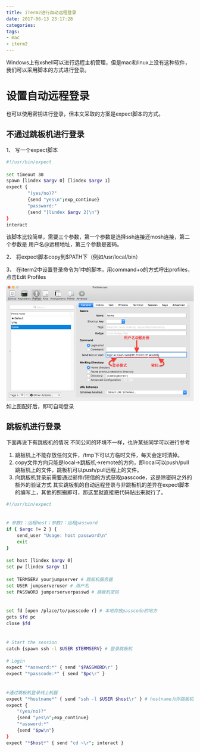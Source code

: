 ```yaml
---
title: iTerm2进行自动远程登录
date: 2017-06-13 23:17:28
categories:
tags:
- mac
- iterm2
---
```


Windows上有xshell可以进行远程主机管理，但是mac和linux上没有这种软件，我们可以采用脚本的方式进行登录。

<!--more-->

# 设置自动远程登录

也可以使用密钥进行登录，但本文采取的方案是expect脚本的方式。

## 不通过跳板机进行登录

1、 写一个expect脚本
```bash
#!/usr/bin/expect  
  
set timeout 30  
spawn [lindex $argv 0] [lindex $argv 1]
expect {  
        "(yes/no)?"  
        {send "yes\n";exp_continue}  
        "password:"  
        {send "[lindex $argv 2]\n"}  
}  
interact  
```
该脚本比较简单，需要三个参数，第一个参数是选择ssh连接还mosh连接，第二个参数是 用户名@远程地址，第三个参数是密码。

2、 将expect脚本copy到$PATH下（例如/usr/local/bin）

3、 在iterm2中设置登录命令为1中的脚本，用command+o的方式呼出profiles，点击Edit Profiles

![](iTerm2进行自动远程登录/2017-06-14.png)
如上图配好后，即可自动登录

## 跳板机进行登录

下面再说下有跳板机的情况
不同公司的环境不一样，也许某些同学可以进行参考

1. 跳板机上不能存放任何文件，/tmp下可以方临时文件，每天会定时清掉。
2. copy文件方向只能是local->跳板机->remote的方向，即local可以push/pull跳板机上的文件，跳板机可以push/pull远程上的文件。
3. 向跳板机登录前需要通过邮件/短信的方式获取passcode，这是除密码之外的额外的验证方式
其实跳板机的自动远程登录与非跳板机的差异在expect脚本的编写上，其他的照搬即可，那这里就直接把代码贴出来就行了。

```bash
#!/usr/bin/expect  
  
  
# 参数1：远程host；参数2：远程password    
if { $argc != 2 } {  
    send_user "Usage: host password\n"  
    exit  
}  
  
set host [lindex $argv 0]  
set pw [lindex $argv 1]  
  
set TERMSERV yourjumpserver # 跳板机服务器  
set USER jumpserveruser # 用户名  
set PASSWORD jumperserverpasswd # 跳板机密码  
  
  
set fd [open /place/to/passcode r] # 本地存放passcode的地方  
gets $fd pc  
close $fd  
  
  
# Start the session  
catch {spawn ssh -l $USER $TERMSERV} # 登录跳板机  
  
# Login  
expect "*assword:*" { send "$PASSWORD\r" }  
expect "*passcode:*" { send "$pc\r" }   
  
  
#通过跳板机登录线上机器  
expect "*hostname*" { send "ssh -l $USER $host\r" } # hostname为你跳板机的名字  
expect {  
    "(yes/no)?"  
    {send "yes\n";exp_continue}  
    "*assword:*"  
    {send "$pw\n"}  
}  
expect "*$host*" { send "cd ~\r"; interact }
```